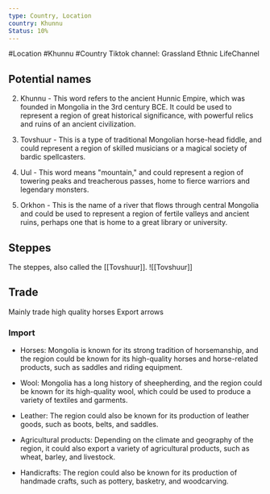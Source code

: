 ```yaml
---
type: Country, Location
country: Khunnu
Status: 10%
---
```


#Location #Khunnu #Country 
Tiktok channel: Grassland Ethnic LifeChannel

## Potential names

2.  Khunnu - This word refers to the ancient Hunnic Empire, which was founded in Mongolia in the 3rd century BCE. It could be used to represent a region of great historical significance, with powerful relics and ruins of an ancient civilization.
    
3.  Tovshuur - This is a type of traditional Mongolian horse-head fiddle, and could represent a region of skilled musicians or a magical society of bardic spellcasters.

4.  Uul - This word means "mountain," and could represent a region of towering peaks and treacherous passes, home to fierce warriors and legendary monsters.
    
5.  Orkhon - This is the name of a river that flows through central Mongolia and could be used to represent a region of fertile valleys and ancient ruins, perhaps one that is home to a great library or university.

## Steppes
The steppes, also called the [[Tovshuur]].
![[Tovshuur]]




## Trade
Mainly trade high quality horses
Export arrows


### Import
-   Horses: Mongolia is known for its strong tradition of horsemanship, and the region could be known for its high-quality horses and horse-related products, such as saddles and riding equipment.
    
-   Wool: Mongolia has a long history of sheepherding, and the region could be known for its high-quality wool, which could be used to produce a variety of textiles and garments.
    
-   Leather: The region could also be known for its production of leather goods, such as boots, belts, and saddles.
    
-   Agricultural products: Depending on the climate and geography of the region, it could also export a variety of agricultural products, such as wheat, barley, and livestock.
    
-   Handicrafts: The region could also be known for its production of handmade crafts, such as pottery, basketry, and woodcarving.